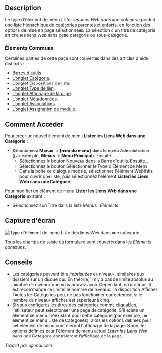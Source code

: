 <!-- Filename: Help4.x:Menus_Menu_Item_Weblink_Category  / Display title: Liste des liens Web dans une catégorie -->

## Description

Le type d'élément de menu *Lister les liens Web dans une catégorie* produit une liste hiérarchique de catégories parentes et enfants, en fonction des options de mise en page sélectionnées. La sélection d'un titre de catégorie affiche les liens Web dans cette catégorie ou sous-catégorie.

### Éléments Communs

Certaines parties de cette page sont couvertes dans des articles d'aide distincts :

* [Barres d'outils](jdocmanual?article=help/common-elements/toolbars).
* [L'onglet Catégorie](jdocmanual?article=help/menu-items-common/menu-item-category).
* [L'onglet Dispositions de liste](jdocmanual?article=help/menu-items-common/menu-item-list-layouts).
* [L'onglet Type de lien](jdocmanual?article=help/menu-items-common/menu-item-link-type).
* [L'onglet Affichage de la page](jdocmanual?article=help/menu-items-common/menu-item-page-display).
* [L'onglet Métadonnées](jdocmanual?article=help/menu-items-common/menu-item-metadata).
* [L'onglet Associations](jdocmanual?article=help/common-elements/edit-associations).
* [L'onglet Assignation de module](jdocmanual?article=help/menu-items-common/menu-item-module-assignment).

## Comment Accéder

Pour créer un nouvel élément de menu **Lister les Liens Web dans une Catégorie** :

- Sélectionnez **Menus → \[nom du menu\]** dans le menu Administrateur (par exemple, **Menus → Menu Principal**). Ensuite...
  - Sélectionnez le bouton Nouveau dans la Barre d'outils. Ensuite...
  - Sélectionnez le bouton Sélectionner le Type d'Élément de Menu.
  - Dans la boîte de dialogue modale, sélectionnez l'élément Weblinks pour ouvrir une liste, puis sélectionnez l'élément **Lister les Liens Web dans une Catégorie**.

Pour modifier un élément de menu **Lister les Liens Web dans une Catégorie** existant :

- Sélectionnez son Titre dans la liste *Menus : Éléments*.


## Capture d'écran

![Type d'élément de menu Liste des liens Web dans une catégorie](../../../fr/images/menu-items/weblinks-list-web-links-in-a-category-details-tab.png)

Tous les champs de saisie du formulaire sont couverts dans les *Éléments communs*.

## Conseils

- Les catégories peuvent être *imbriquées* en niveaux, similaires aux dossiers sur un disque dur. En théorie, il n'y a pas de limite absolue au nombre de niveaux que vous pouvez avoir. Cependant, en pratique, il est recommandé de limiter le nombre de niveaux. La disposition Afficher Toutes les Catégories peut ne pas fonctionner correctement si le nombre de niveaux affichés est supérieur à cinq.
- Si vous configurez les titres des catégories comme cliquables, l'utilisateur peut sélectionner une page de catégorie. S'il existe un élément de menu préexistant pour cette catégorie (par exemple, un élément de menu Liste de Catégories), alors les options définies pour cet élément de menu contrôleront l'affichage de la page. Sinon, les options définies pour l'élément de menu actuel *Lister les Liens Web dans une Catégorie* contrôleront l'affichage de la page.

*Traduit par openai.com*

